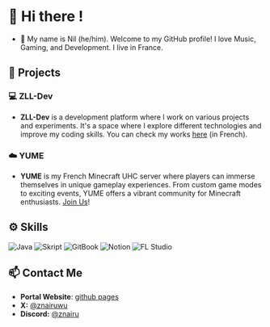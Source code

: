 # 👋 Hi there !

- 🌱 My name is Nil (he/him). Welcome to my GitHub profile! I love Music, Gaming, and Development. I live in France.

## 👜 Projects

### 💻 ZLL-Dev

- **ZLL-Dev** is a development platform where I work on various projects and experiments. It's a space where I explore different technologies and improve my coding skills. You can check my works [here](https://zll-dev.gitbook.io/docs) (in French).

### ☁️ YUME

- **YUME** is my French Minecraft UHC server where players can immerse themselves in unique gameplay experiences. From custom game modes to exciting events, YUME offers a vibrant community for Minecraft enthusiasts. [Join Us](https://dsc.gg/yumeuhc)!

## ⚙️ Skills

![Java](https://img.shields.io/badge/Java-007396?style=for-the-badge&logo=java&logoColor=white)
![Skript](https://img.shields.io/badge/Skript-4EAA25?style=for-the-badge&logo=skript&logoColor=white)
![GitBook](https://img.shields.io/badge/GitBook-7B36AE?style=for-the-badge&logo=gitbook&logoColor=white)
![Notion](https://img.shields.io/badge/Notion-000000?style=for-the-badge&logo=notion&logoColor=white)
![FL Studio](https://img.shields.io/badge/FL_Studio-FF6600?style=for-the-badge&logo=flstudio&logoColor=white)

## 📫 Contact Me

- **Portal Website**: [github pages](https://znairu.github.io)
- **X:** [@znairuwu](https://x.com/znairuwu)
- **Discord:** [@znairu](discord://-/channels/@me/)
